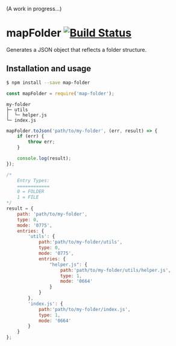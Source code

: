 (A work in progress...)

mapFolder [![Build Status](https://travis-ci.org/taitulism/structure.svg?branch=master)](https://travis-ci.org/taitulism/structure)
=========
Generates a JSON object that reflects a folder structure.

Installation and usage
----------------------
```sh
$ npm install --save map-folder
```

```js
const mapFolder = require('map-folder');
```

```
my-folder
├─ utils
│  └─ helper.js
└─ index.js
```


```js
mapFolder.toJson('path/to/my-folder', (err, result) => {
    if (err) {
        throw err;
    }

    console.log(result);
});
```


```js
/*
    Entry Types:
    ============
    0 = FOLDER  
    1 = FILE
*/
result = {
    path: 'path/to/my-folder',
    type: 0,
    mode: '0775',
    entries: {
        'utils': {
            path:'path/to/my-folder/utils',
            type: 0,
            mode: '0775',
            entries: {
                "helper.js": {
                    path:'path/to/my-folder/utils/helper.js',
                    type: 1,
                    mode: '0664'
                }
            }
        },
        'index.js': {
            path:'path/to/my-folder/index.js',
            type: 1,
            mode: '0664'
        }
    }
};
```

